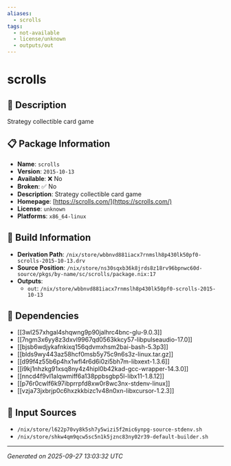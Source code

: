 ```yaml
---
aliases:
  - scrolls
tags:
  - not-available
  - license/unknown
  - outputs/out
---
```


# scrolls

## 📝 Description

Strategy collectible card game

## 📋 Package Information

- **Name**: `scrolls`
- **Version**: `2015-10-13`
- **Available**: ❌ No
- **Broken**: ✅ No
- **Description**: Strategy collectible card game
- **Homepage**: [https://scrolls.com/](https://scrolls.com/)
- **License**: `unknown`
- **Platforms**: `x86_64-linux`

## 🔧 Build Information

- **Derivation Path**: `/nix/store/wbbnvd881iacx7rnmslh8p430lk50pf0-scrolls-2015-10-13.drv`
- **Source Position**: `/nix/store/ns30sqxb36k8jrds8z18rv96bpnwc60d-source/pkgs/by-name/sc/scrolls/package.nix:17`
- **Outputs**:
  - `out`:  `/nix/store/wbbnvd881iacx7rnmslh8p430lk50pf0-scrolls-2015-10-13`

## 🔗 Dependencies

- [[3wl257xhgal4shqwng9p90jalhrc4bnc-glu-9.0.3]]
- [[7ngm3x6yy8z3dxvl9967qd0563kkcy57-libpulseaudio-17.0]]
- [[bjsb6wdjykafnkixq156qdvmxhsm2bai-bash-5.3p3]]
- [[blds9wy443az58hcf0msb5y75c9n6s3z-linux.tar.gz]]
- [[d99f4z55b6p4hx1wfl4r6d6i0zi5bh7m-libxext-1.3.6]]
- [[i9kj1nhzkg91xsq8ny4z4hipl0b42kad-gcc-wrapper-14.3.0]]
- [[nncd4f9vl1alqwmiff6a138ppbsgbp5l-libx11-1.8.12]]
- [[p76r0cwlf6k97ibprrpfd8xw0r8wc3nx-stdenv-linux]]
- [[vzja73jxbrjp0c6hxzkkbizc1v48n0xn-libxcursor-1.2.3]]

## 📁 Input Sources

- `/nix/store/l622p70vy8k5sh7y5wizi5f2mic6ynpg-source-stdenv.sh`
- `/nix/store/shkw4qm9qcw5sc5n1k5jznc83ny02r39-default-builder.sh`

---
*Generated on 2025-09-27 13:03:32 UTC*
